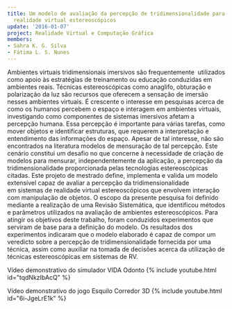 ```yaml
---
title: Um modelo de avaliação da percepção de tridimensionalidade para sistemas de
  realidade virtual estereoscópicos
update: '2016-01-07'
project: Realidade Virtual e Computação Gráfica
members:
- Sahra K. G. Silva
- Fátima L. S. Nunes
---
```


Ambientes virtuais tridimensionais imersivos são frequentemente  utilizados como apoio às estratégias de treinamento ou educação conduzidas em ambientes reais. Técnicas estereoscópicas como anaglifo, obturação e polarização da luz são recursos que oferecem a sensação de imersão nesses ambientes virtuais. É crescente o interesse em pesquisas acerca de como os humanos percebem o espaço e interagem em ambientes virtuais, investigando como componentes de sistemas imersivos afetam a percepção humana. Essa percepção é importante para várias tarefas, como mover objetos e identificar estruturas, que requerem a interpretação e entendimento das informações do espaço. Apesar de tal interesse, não são encontrados na literatura modelos de mensuração de tal percepção. Este cenário constitui um desafio no que concerne à necessidade de criação de modelos para mensurar, independentemente da aplicação, a percepção da tridimensionalidade proporcionada pelas tecnologias estereoscópicas citadas. Este projeto de mestrado define, implementa e valida um modelo extensível capaz de avaliar a percepção da tridimensionalidade em sistemas de realidade virtual estereoscópicos que envolvem interação com manipulação de objetos. O escopo da presente pesquisa foi definido mediante a realização de uma Revisão Sistemática, que identificou métodos e parâmetros utilizados na avaliação de ambientes estereoscópicos. Para atingir os objetivos deste trabalho, foram conduzidos experimentos que serviram de base para a definição do modelo. Os resultados dos experimentos indicaram que o modelo elaborado é capaz de compor um veredicto 
sobre a percepção de tridimensionalidade fornecida por uma técnica, assim como auxiliar na tomada de decisões acerca da utilização de técnicas estereoscópicas em sistemas de RV.

Vídeo demonstrativo do simulador VIDA Odonto
{% include youtube.html id="tqdNkzIbAcQ" %}

Vídeo demonstrativo do jogo Esquilo Corredor 3D
{% include youtube.html id="6i-JgeLrE1k" %}


